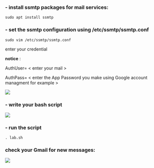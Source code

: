 ### - install ssmtp packages for mail services:
```
sudo apt install ssmtp
```
### - set the ssmtp configuration using /etc/ssmtp/ssmtp.conf
```
sudo vim /etc/ssmtp/ssmtp.conf
```
enter your credential 

**notice** :

AuthUser= < enter your mail >

AuthPass= < enter the App Password you make using Google account managment for example >

<img src="https://github.com/Asem-Mohamed-321/iVolve-OJT/assets/167926594/baec29ef-c569-4845-bcdb-ff645b136d95">

### - write your bash script 
<img src="https://github.com/Asem-Mohamed-321/iVolve-OJT/assets/167926594/e4bac6da-779e-4cbf-8d75-3a98675a20a6">

### - run the script 
```
. lab.sh
```

### check your Gmail for new messages:
<img src="https://github.com/Asem-Mohamed-321/iVolve-OJT/assets/167926594/a62a27a8-c2d6-4e4e-9a6b-b574b993ae98">
